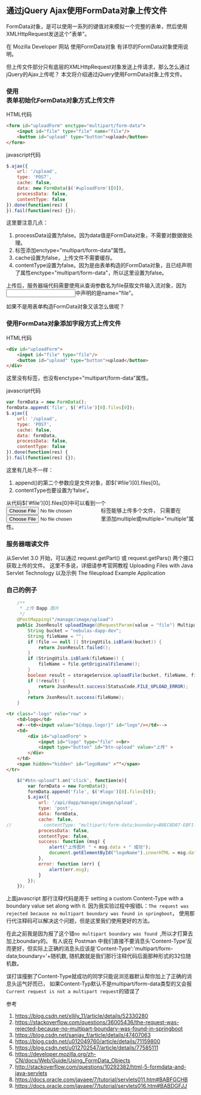## 通过jQuery Ajax使用FormData对象上传文件

FormData对象，是可以使用一系列的键值对来模拟一个完整的表单，然后使用XMLHttpRequest发送这个"表单"。

在 Mozilla Developer 网站 使用FormData对象 有详尽的FormData对象使用说明。

但上传文件部分只有底层的XMLHttpRequest对象发送上传请求，那么怎么通过jQuery的Ajax上传呢？
本文将介绍通过jQuery使用FormData对象上传文件。

### 使用<form>表单初始化FormData对象方式上传文件

HTML代码
```html
<form id="uploadForm" enctype="multipart/form-data">
    <input id="file" type="file" name="file"/>
    <button id="upload" type="button">upload</button>
</form>
```
javascript代码

```javascript
$.ajax({
    url: '/upload',
    type: 'POST',
    cache: false,
    data: new FormData($('#uploadForm')[0]),
    processData: false,
    contentType: false
}).done(function(res) {
}).fail(function(res) {});
```

这里要注意几点：

1. processData设置为false。因为data值是FormData对象，不需要对数据做处理。
2. <form>标签添加enctype="multipart/form-data"属性。
3. cache设置为false，上传文件不需要缓存。
4. contentType设置为false。因为是由<form>表单构造的FormData对象，且已经声明了属性enctype="multipart/form-data"，所以这里设置为false。

上传后，服务器端代码需要使用从查询参数名为file获取文件输入流对象，因为<input>中声明的是name="file"。

如果不是用<form>表单构造FormData对象又该怎么做呢？

### 使用FormData对象添加字段方式上传文件

HTML代码
```html
<div id="uploadForm">
    <input id="file" type="file"/>
    <button id="upload" type="button">upload</button>
</div>
```
这里没有<form>标签，也没有enctype="multipart/form-data"属性。

javascript代码
```javascript
var formData = new FormData();
formData.append('file', $('#file')[0].files[0]);
$.ajax({
    url: '/upload',
    type: 'POST',
    cache: false,
    data: formData,
    processData: false,
    contentType: false
}).done(function(res) {
}).fail(function(res) {});
```
这里有几处不一样：

1. append()的第二个参数应是文件对象，即$('#file')[0].files[0]。
2. contentType也要设置为‘false’。

从代码$('#file')[0].files[0]中可以看到一个<input type="file">标签能够上传多个文件，
只需要在<input type="file">里添加multiple或multiple="multiple"属性。



### 服务器端读文件

从Servlet 3.0 开始，可以通过 request.getPart() 或 request.getPars() 两个接口获取上传的文件。
这里不多说，详细请参考官网教程 Uploading Files with Java Servlet Technology 以及示例 The fileupload Example Application


### 自己的例子
```java
    /**
     * 上传 Dapp 图片
     */
    @PostMapping("/manage/image/upload")
    public JsonResult uploadImage(@RequestParam(value = "file") MultipartFile file) throws IOException {
        String bucket = "nebulas-dapp-dev";
        String fileName = "";
        if (file == null || StringUtils.isBlank(bucket)) {
            return JsonResult.failed();
        }
        if (StringUtils.isBlank(fileName)) {
            fileName = file.getOriginalFilename();
        }
        boolean result = storageService.uploadFile(bucket, fileName, file.getInputStream());
        if (!result) {
            return JsonResult.success(StatusCode.FILE_UPLOAD_ERROR);
        }
        return JsonResult.success(fileName);
    }
```
```html
<tr class="-logo" role="row" >
    <td>logo</td>
    <#--<td><input value="${dapp.logo!}" id="logo"/></td>-->
    <td>
        <div id="uploadForm" >
            <input id="logo" type="file" ><br>
            <input type="button" id="btn-upload" value="上传" >
        </div>
    </td>
    <span hidden="hidden" id="logoName" >""</span>
</tr>
```

```javascript
    $("#btn-upload").on('click', function(e){
        var formData = new FormData();
        formData.append('file', $('#logo')[0].files[0]);
        $.ajax({
            url: '/api/dapp/manage/image/upload',
            type: 'post',
            data: formData,
            cache: false,
//            contentType: "multipart/form-data;boundary=B0EC8D07-EBF1-4EA7-966C-E492A9F2C36E",
            processData: false,
            contentType: false,
            success: function (msg) {
                alert("上传图片 " + msg.data + " 成功");
                document.getElementById("logoName").innerHTML = msg.data;
            },
            error: function (err) {
                alert(err.msg);
            }
        });
    });
```
上面javascript 那行注释代码是用于 setting a custom Content-Type with a boundary value set along with it. 
因为我实验过程中报错L：```The request was rejected because no multipart boundary was found in springboot```，
使用那行代注释码可以解决这个问题，但是这里我们使用更好的方法。

在此之前我是因为报了这个错```no multipart boundary was found ```,所以才打算去加上boundary的。
有人说在 Postman 中我们直接不要消息头'Content-Type'反而更好，但实际上正确的消息头应该是'Content-Type':'multipart/form-data;boundary='+随机数,
随机数就是我们那行注释代码后面那种形式的32位随机数。

误打误撞删了Content-Type就成功的同学只能说浏览器默认帮你加上了正确的消息头运气好而已，
如果Content-Typ默认不是multipart/form-data类型的又会报```Current request is not a multipart request```的错误了

参考
1. https://blog.csdn.net/xllily_11/article/details/52330280
2. https://stackoverflow.com/questions/36005436/the-request-was-rejected-because-no-multipart-boundary-was-found-in-springboot
3. https://blog.csdn.net/sanjay_f/article/details/47407063
4. https://blog.csdn.net/u012049760/article/details/71159800
5. https://blog.csdn.net/u012702547/article/details/77585111
6. https://developer.mozilla.org/zh-CN/docs/Web/Guide/Using_FormData_Objects
7. http://stackoverflow.com/questions/10292382/html-5-formdata-and-java-servlets
8. https://docs.oracle.com/javaee/7/tutorial/servlets011.htm#BABFGCHB
9. https://docs.oracle.com/javaee/7/tutorial/servlets016.htm#BABDGFJJ

